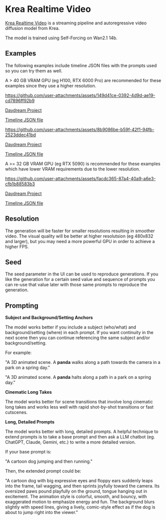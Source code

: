 # Krea Realtime Video

[Krea Realtime Video](https://www.krea.ai/blog/krea-realtime-14b) is a streaming pipeline and autoregressive video diffusion model from Krea.

The model is trained using Self-Forcing on Wan2.1 14b.

## Examples

The following examples include timeline JSON files with the prompts used so you can try them as well.

A > 40 GB VRAM GPU (eg H100, RTX 6000 Pro) are recommended for these examples since they use a higher resolution.

https://github.com/user-attachments/assets/149d41ce-0392-4d9d-ae19-cd7896ff92b9

[Daydream Project](https://app.daydream.live/creators/yondonfu/creations/flowers)

[Timeline JSON file](./examples/timeline-krea-flower-bloom.json)

https://github.com/user-attachments/assets/8b9086be-b59f-42f1-94fb-2523ddec41bd

[Daydream Project](https://app.daydream.live/creators/yondonfu/creations/abstract)

[Timeline JSON file](./examples/timeline-krea-abstract-shape.json)

A >= 32 GB VRAM GPU (eg RTX 5090) is recommended for these examples which have lower VRAM requirements due to the lower resolution.

https://github.com/user-attachments/assets/facdc365-87a4-40a9-a6e3-cfb1b88583b3

[Daydream Project](https://app.daydream.live/creators/yondonfu/creations/flowers-low)

[Timeline JSON file](./examples/timeline-krea-flower-bloom-low-res.json)

## Resolution

The generation will be faster for smaller resolutions resulting in smoother video. The visual quality will be better at higher resolutsion (eg 480x832 and larger), but you may need a more powerful GPU in order to achieve a higher FPS.

## Seed

The seed parameter in the UI can be used to reproduce generations. If you like the generation for a certain seed value and sequence of prompts you can re-use that value later with those same prompts to reproduce the generation.

## Prompting

**Subject and Background/Setting Anchors**

The model works better if you include a subject (who/what) and background/setting (where) in each prompt. If you want continuity in the next scene then you can continue referencing the same subject and/or background/setting.

For example:

"A 3D animated scene. A **panda** walks along a path towards the camera in a park on a spring day."

"A 3D animated scene. A **panda** halts along a path in a park on a spring day."

**Cinematic Long Takes**

The model works better for scene transitions that involve long cinematic long takes and works less well with rapid shot-by-shot transitions or fast cutscenes.

**Long, Detailed Prompts**

The model works better with long, detailed prompts. A helpful technique to extend prompts is to take a base prompt and then ask a LLM chatbot (eg. ChatGPT, Claude, Gemini, etc.) to write a more detailed version.

If your base prompt is:

"A cartoon dog jumping and then running."

Then, the extended prompt could be:

"A cartoon dog with big expressive eyes and floppy ears suddenly leaps into the frame, tail wagging, and then sprints joyfully toward the camera. Its oversized paws pound playfully on the ground, tongue hanging out in excitement. The animation style is colorful, smooth, and bouncy, with exaggerated motion to emphasize energy and fun. The background blurs slightly with speed lines, giving a lively, comic-style effect as if the dog is about to jump right into the viewer."

